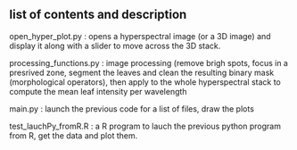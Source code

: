 ## list of contents and description

open_hyper_plot.py : opens a hyperspectral image (or a 3D image) and display it along with a slider to move across the 3D stack.

processing_functions.py : image processing (remove brigh spots, focus in a presrived zone, segment the leaves and clean the resulting binary mask (morphological operators), then apply to the whole hyperspectral stack to compute the mean leaf intensity per wavelength

main.py : launch the previous code for a list of files, draw the plots

test_lauchPy_fromR.R : a R program to lauch the previous python program from R, get the data and plot them.
